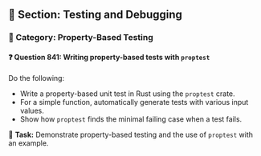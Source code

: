 ## 📘 Section: Testing and Debugging
### 🔹 Category: Property-Based Testing
#### ❓ Question 841: Writing property-based tests with `proptest`

Do the following:

- Write a property-based unit test in Rust using the `proptest` crate.
- For a simple function, automatically generate tests with various input values.
- Show how `proptest` finds the minimal failing case when a test fails.

🔧 **Task:** Demonstrate property-based testing and the use of `proptest` with an example.

